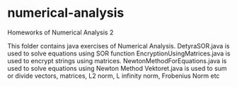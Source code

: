 # numerical-analysis
Homeworks of Numerical Analysis 2

This folder contains java exercises of Numerical Analysis. 
DetyraSOR.java is used to solve equations using SOR function
EncryptionUsingMatrices.java is used to encrypt strings using matrices.
NewtonMethodForEquations.java is used to solve equations using Newton Method
Vektoret.java is used to sum or divide vectors, matrices, L2 norm, L infinity norm, Frobenius Norm etc
